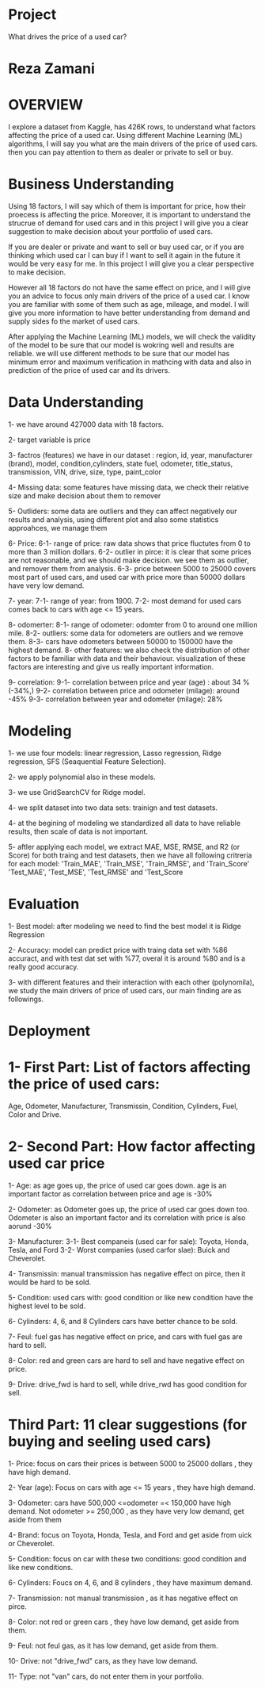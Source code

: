 # Project
What drives the price of a used car?

# Reza Zamani 

# OVERVIEW
I explore a dataset from Kaggle, has 426K rows, to understand what factors affecting the price of a used car. Using different Machine Learning (ML) algorithms, I will say you what are the main drivers of the price of used cars. then you can pay attention to them as dealer or private to sell or buy. 

# Business Understanding
Using 18 factors, I will say which of them is important for price, how their proecess is affecting the price. Moreover, it is important to understand the strucrue of demand for used cars and in this project I will give you a clear suggestion to make decision about your portfolio of used cars.

If you are dealer or private and want to sell or buy used car, or if you are thinking which used car I can buy if I want to sell it again in the future it would be very easy for me. 
In this project I will give you a clear perspective to make decision. 

However all 18 factors do not have the same effect on price, and I will give you an advice to focus only main drivers of the price of a used car. I know you are familiar with some of them such as age, mileage, and model. I will give you more information to have better understanding from demand and supply sides fo the market of used cars. 

After applying the Machine Learning (ML) models, we will check the validity of the model to be sure that our model is wokring well and results are reliable. we will use different methods to be sure that our model has minimum error and maximum verification in mathcing with data and also in prediction of the price of used car and its drivers.

# Data Understanding
1- we have around 427000 data with 18 factors. 

2-  target variable is price 

3- factros (features) we have in our dataset : region, id, year, manufacturer (brand), model, condition,cylinders, state
                                               fuel, odometer, title_status, transmission, VIN, drive, size, type, paint_color  
                                               
4- Missing data: some features have missing data, we check their relative size and make decision about them to remover

5- Outliders: some data are outliers and they can affect negatively our results and analysis, using different plot and also some statistics approahces, we manage them

6- Price: 
6-1- range of price:  raw data shows that price fluctutes from 0 to more than 3 million dollars. 
6-2- outlier in pirce: it is clear that some prices are not reasonable, and we should make decision. we see them as outlier, and remover them from analysis. 
6-3- price between 5000 to 25000 covers most part of used cars, and used car with price more than 50000 dollars have very low demand. 

7- year: 
7-1- range of year: from 1900.
7-2- most demand for used cars comes back to cars with age <= 15 years. 

8- odomerter: 
8-1- range of odometer: odomter from 0 to around one million mile.
8-2- outliers: some data for odometers are outliers and we remove them.
8-3- cars have odometers between 50000 to 150000 have the highest demand. 
8- other features: we also check the distribution of other factors to be familiar with data and their behaviour. visualization of these factors are interesting and give us really important information. 

9- correlation:
9-1- correlation between price and year (age) : about  34 % (-34%,)
9-2- correlation between price and odometer (milage): around -45% 
9-3- correlation between year and odometer (milage): 28%

# Modeling
1- we use four models: linear regression, Lasso regression, Ridge regression,  SFS (Seaquential Feature Selection).

2- we apply polynomial also in these models. 

3- we use GridSearchCV for Ridge model.

4- we split dataset into two data sets: trainign and test datasets. 

4- at the begining of modeling we standardized all data to have reliable results, then scale of data is not important. 

5- aftler applying each model, we extract MAE, MSE, RMSE, and R2 (or Score) for both traing and test datasets, then we have all following critreria for each model:
'Train_MAE', 'Train_MSE', 'Train_RMSE', and 'Train_Score'
'Test_MAE',  'Test_MSE', 'Test_RMSE' and 'Test_Score

# Evaluation
1- Best model: after modeling we need to find the best model it is Ridge Regression 

2- Accuracy: model can predict price with traing data set with %86 accuract, and with test dat set with %77, overal it is around %80 and is a really good accuracy. 

3- with different features and their interaction with each other (polynomila), we study the main drivers of price of used cars, our main finding are as followings. 

# Deployment
# 1- First Part: List of factors affecting the price of used cars: 
Age, Odometer,
Manufacturer, Transmissin, Condition,
Cylinders, Fuel, Color and Drive. 

# 2- Second Part: How factor affecting used car price
1- Age: as age goes up, the price of used car goes down. age is an important factor as correlation between price and age is -30%

2- Odometer: as Odometer goes up, the price of used car goes down too. Odometer is also an important factor and its correlation with price is also  aorund -30%

3- Manufacturer:
3-1- Best companeis (used car for sale): Toyota, Honda, Tesla, and Ford
3-2- Worst companies (used carfor slae): Buick and Cheverolet.

4- Transmissin: manual transmission has negative effect on pirce, then it would be hard to be sold.

5- Condition: used cars with: good condition or like new condition have the highest level to be sold.

6- Cylinders: 4, 6, and 8 Cylinders cars have better chance to be sold.

7- Feul: fuel gas has negative effect on price, and cars with fuel gas are hard to sell.

8- Color: red and green cars are hard to sell and have negative effect on price.

9- Drive: drive_fwd is hard to sell, while drive_rwd has good condition for sell.

# Third Part: 11 clear suggestions (for buying and seeling used cars)
1- Price: focus on cars their prices is between 5000 to 25000 dollars , they have high demand.

2- Year (age): Focus on cars with age <= 15 years , they have high demand.

3- Odometer: cars have 500,000 <=odometer =< 150,000 have high demand. Not odometer >= 250,000 , as they have very low demand, get aside from them

4- Brand: focus on Toyota, Honda, Tesla, and Ford and get aside from uick or Cheverolet.

5- Condition: focus on car with these two conditions: good condition and like new conditions.

6- Cylinders: Foucs on 4, 6, and 8 cylinders , they have maximum demand.

7- Transmission: not manual transmission , as it has negative effect on pirce.

8- Color: not red or green cars , they have low demand, get aside from them.

9- Feul: not feul gas, as it has low demand, get aside from them.

10- Drive: not "drive_fwd" cars, as they have low demand.

11- Type: not "van" cars, do not enter them in your portfolio.


